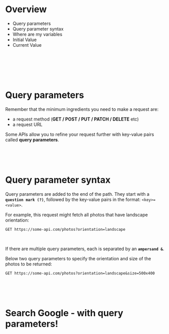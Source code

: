 # Overview

- Query parameters
- Query parameter syntax
- Where are my variables
- Initial Value
- Current Value

&nbsp;

&nbsp;

&nbsp;

# Query parameters

Remember that the minimum ingredients you need to make a request are:

- a request method (**GET / POST / PUT / PATCH / DELETE** etc)
- a request URL

Some APIs allow you to refine your request further with key-value pairs called **query parameters**.

&nbsp;

&nbsp;

# Query parameter syntax

Query parameters are added to the end of the path. They start with a **`question mark (?)`**, followed by the key-value pairs in the format: `<key>=<value>`.

For example, this request might fetch all photos that have landscape orientation:

```URL
GET https://some-api.com/photos?orientation=landscape
```

&nbsp;

If there are multiple query parameters, each is separated by an **`ampersand &`**.

Below two query parameters to specify the orientation and size of the photos to be returned:

```url
GET https://some-api.com/photos?orientation=landscape&size=500x400
```

&nbsp;

&nbsp;

# Search Google - with query parameters!

&nbsp;

&nbsp;

&nbsp;

&nbsp;

&nbsp;

&nbsp;

&nbsp;

&nbsp;

&nbsp;

&nbsp;

&nbsp;

&nbsp;

&nbsp;

&nbsp;

&nbsp;

&nbsp;
